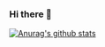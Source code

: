 ### Hi there 👋
[![Anurag's github stats](https://github-readme-stats.vercel.app/api?username=tinsir888)](https://github.com/tinsir888/github-readme-stats)
<!--
**tinsir888/tinsir888** is a ✨ _special_ ✨ repository because its `README.md` (this file) appears on your GitHub profile.

Here are some ideas to get you started:

- 🔭 I’m currently working on ...
- 🌱 I’m currently learning ...
- 👯 I’m looking to collaborate on ...
- 🤔 I’m looking for help with ...
- 💬 Ask me about ...
- 📫 How to reach me: ...
- 😄 Pronouns: ...
- ⚡ Fun fact: ...
-->
